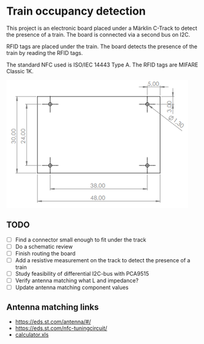 # Train occupancy detection

This project is an electronic board placed under a Märklin C-Track to detect the presence of a train. The board is connected via a second bus on I2C.

RFID tags are placed under the train. The board detects the presence of the train by reading the RFID tags.

The standard NFC used is ISO/IEC 14443 Type A. The RFID tags are MIFARE Classic 1K.

![PCB Size](pcb-size.png)

## TODO

- [ ] Find a connector small enough to fit under the track
- [ ] Do a schematic review
- [ ] Finish routing the board
- [ ] Add a resistive measurement on the track to detect the presence of a train
- [ ] Study feasibility of differential I2C-bus with PCA9515
- [ ] Verify antenna matching what L and impedance?
- [ ] Update antenna matching component values

## Antenna matching links

- https://eds.st.com/antenna/#/
- https://eds.st.com/nfc-tuningcircuit/
- [calculator.xls](calculator.xls)
